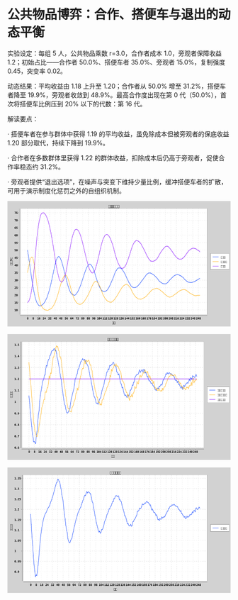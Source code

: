 # 公共物品博弈：合作、搭便车与退出的动态平衡

实验设定：每组 5 人，公共物品乘数 r=3.0，合作者成本 1.0，旁观者保障收益 1.2；初始占比——合作者 50.0%、搭便车者 35.0%、旁观者 15.0%，复制强度 0.45，突变率 0.02。

动态结果：平均收益由 1.18 上升至 1.20；合作者从 50.0% 增至 31.2%，搭便车者降至 19.9%，旁观者收敛到 48.9%。最高合作度出现在第 0 代（50.0%），首次将搭便车比例压到 20% 以下的代数：第 16 代。

解读要点：

· 搭便车者在参与群体中获得 1.19 的平均收益，虽免除成本但被旁观者的保底收益 1.20 部分取代，持续下降到 19.9%。

· 合作者在多数群体里获得 1.22 的群体收益，扣除成本后仍高于旁观者，促使合作率稳态约 31.2%。

· 旁观者提供“退出选项”，在噪声与突变下维持少量比例，缓冲搭便车者的扩散，可用于演示制度化惩罚之外的自组织机制。

![策略占比演化](assets/public-goods/strategy-share.png)

![策略收益对比](assets/public-goods/strategy-payoff.png)

![群体平均收益](assets/public-goods/population-payoff.png)

